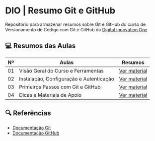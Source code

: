 # DIO | Resumo Git e GitHub

Repositório para armazenar resumos sobre Git e GitHub do curso de Versionamento de Código com Git e GitHub da [Digital Innovation One](https://www.dio.me)

## 💻 Resumos das Aulas

|Nº| Aulas | Resumos|
|--|-------|--------|
|01|Visão Geral do Curso e Ferramentas|[Ver material](https://github.com/cortelucas/DIO/tree/main/bootcamps/microsoft-ai-for-tech-github-copilot/git-e-github/aulas/aula1.md)|
|02|Instalação, Configuração e Autenticação|[Ver material](https://github.com/cortelucas/DIO/tree/main/bootcamps/microsoft-ai-for-tech-github-copilot/git-e-github/aulas/aula2.md)|
|03|Primeiros Passos com Git e GitHub|[Ver material](https://github.com/cortelucas/DIO/tree/main/bootcamps/microsoft-ai-for-tech-github-copilot/git-e-github/aulas/aula3.md)|
|04|Dicas e Materiais de Apoio|[Ver material](https://github.com/cortelucas/DIO/tree/main/bootcamps/microsoft-ai-for-tech-github-copilot/git-e-github/aulas/aula4.md)|

## 🔍 Referências

- [Documentação Git](https://git-scm.com/doc)
- [Documentação GitHub](https://docs.github.com/pt)
